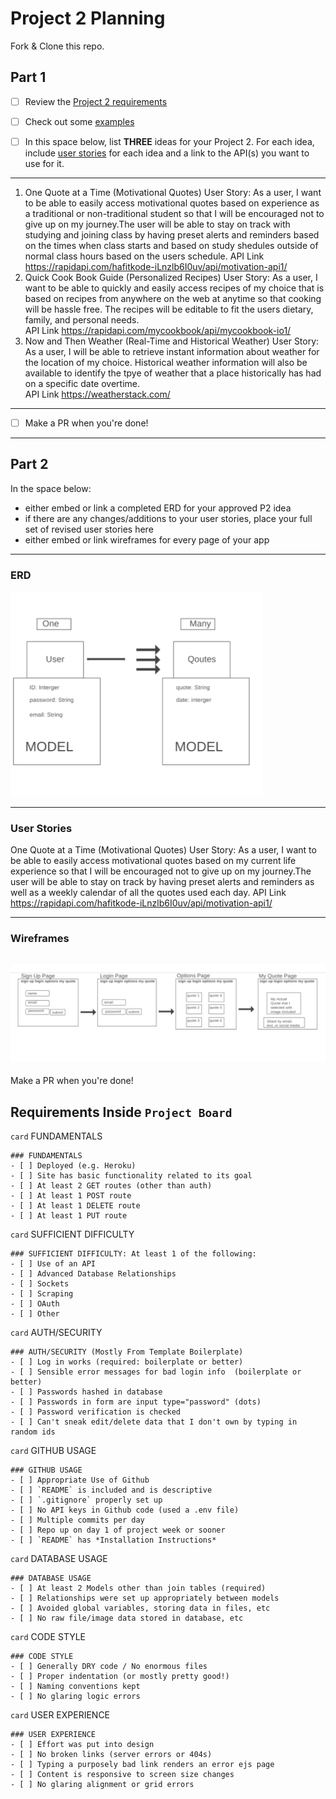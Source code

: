 # Project 2 Planning

Fork & Clone this repo.

## Part 1

- [ ] Review the [Project 2 requirements](https://romebell.gitbook.io/seirfx-621/projects/project-2)

- [ ] Check out some [examples](https://romebell.gitbook.io/seirfx-621/projects/past-projects/project2)

- [ ] In this space below, list **THREE** ideas for your Project 2. For each idea, include [user stories](https://www.atlassian.com/agile/project-management/user-stories) for each idea and a link to the API(s) you want to use for it.

--------------------------------------------------------
1. One Quote at a Time (Motivational Quotes) User Story: As a user, I want to be able to easily access motivational quotes based on experience as a traditional or non-traditional student so that I will be encouraged not to give up on my journey.The user will be able to stay on track with studying and joining class by having preset alerts and reminders based on the times when class starts and based on study shedules outside of normal class hours based on the users schedule. 
API Link https://rapidapi.com/hafitkode-iLnzlb6I0uv/api/motivation-api1/
2. Quick Cook Book Guide (Personalized Recipes) User Story: As a user, I want to be able to quickly and easily access recipes of my choice that is based on recipes from anywhere on the web at anytime so that cooking will be hassle free. The recipes will be editable to fit the users dietary, family, and personal needs.  
API Link https://rapidapi.com/mycookbook/api/mycookbook-io1/
4. Now and Then Weather (Real-Time and Historical Weather) User Story: As a user, I will be able to retrieve instant information about weather for the location of my choice. Historical weather information will also be available to identify the tpye of weather that a place historically has had on a specific date overtime.  
API Link https://weatherstack.com/
---------------------------------------------------------

- [ ] Make a PR when you're done!

---

## Part 2

In the space below:
* either embed or link a completed ERD for your approved P2 idea
* if there are any changes/additions to your user stories, place your full set of revised user stories here
* either embed or link wireframes for every page of your app

----------------------------------------------------------
### ERD
![ERD](images/erd.PNG)

----------------------------------------------------------
### User Stories
One Quote at a Time (Motivational Quotes) User Story: As a user, I want to be able to easily access motivational quotes based on my current life experience so that I will be encouraged not to give up on my journey.The user will be able to stay on track by having preset alerts and reminders as well as a weekly calendar of all the quotes used each day. 
API Link https://rapidapi.com/hafitkode-iLnzlb6I0uv/api/motivation-api1/

----------------------------------------------------------
### Wireframes

![Wireframe](images/WireframeProject.png)
----------------------------------------------------------

Make a PR when you're done!


## Requirements Inside `Project Board`

`card` FUNDAMENTALS
```
### FUNDAMENTALS
- [ ] Deployed (e.g. Heroku)
- [ ] Site has basic functionality related to its goal
- [ ] At least 2 GET routes (other than auth)
- [ ] At least 1 POST route
- [ ] At least 1 DELETE route
- [ ] At least 1 PUT route
```

`card` SUFFICIENT DIFFICULTY
```
### SUFFICIENT DIFFICULTY: At least 1 of the following: 
- [ ] Use of an API
- [ ] Advanced Database Relationships
- [ ] Sockets
- [ ] Scraping
- [ ] OAuth
- [ ] Other
```

`card` AUTH/SECURITY

```
### AUTH/SECURITY (Mostly From Template Boilerplate)
- [ ] Log in works (required: boilerplate or better)
- [ ] Sensible error messages for bad login info  (boilerplate or better)
- [ ] Passwords hashed in database
- [ ] Passwords in form are input type="password" (dots)
- [ ] Password verification is checked
- [ ] Can't sneak edit/delete data that I don't own by typing in random ids
```
`card` GITHUB USAGE
```
### GITHUB USAGE
- [ ] Appropriate Use of Github
- [ ] `README` is included and is descriptive
- [ ] `.gitignore` properly set up
- [ ] No API keys in Github code (used a .env file)
- [ ] Multiple commits per day
- [ ] Repo up on day 1 of project week or sooner
- [ ] `README` has *Installation Instructions*
```

`card` DATABASE USAGE
```
### DATABASE USAGE
- [ ] At least 2 Models other than join tables (required)
- [ ] Relationships were set up appropriately between models
- [ ] Avoided global variables, storing data in files, etc
- [ ] No raw file/image data stored in database, etc
```

`card` CODE STYLE
```
### CODE STYLE
- [ ] Generally DRY code / No enormous files
- [ ] Proper indentation (or mostly pretty good!)
- [ ] Naming conventions kept
- [ ] No glaring logic errors
```
`card` USER EXPERIENCE
```
### USER EXPERIENCE 
- [ ] Effort was put into design
- [ ] No broken links (server errors or 404s)
- [ ] Typing a purposely bad link renders an error ejs page
- [ ] Content is responsive to screen size changes
- [ ] No glaring alignment or grid errors
```
